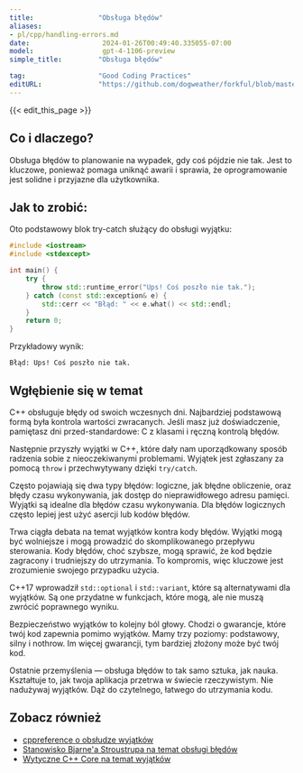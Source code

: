 ```yaml
---
title:                "Obsługa błędów"
aliases:
- pl/cpp/handling-errors.md
date:                  2024-01-26T00:49:40.335055-07:00
model:                 gpt-4-1106-preview
simple_title:         "Obsługa błędów"

tag:                  "Good Coding Practices"
editURL:              "https://github.com/dogweather/forkful/blob/master/content/pl/cpp/handling-errors.md"
---
```


{{< edit_this_page >}}

## Co i dlaczego?
Obsługa błędów to planowanie na wypadek, gdy coś pójdzie nie tak. Jest to kluczowe, ponieważ pomaga uniknąć awarii i sprawia, że oprogramowanie jest solidne i przyjazne dla użytkownika.

## Jak to zrobić:
Oto podstawowy blok try-catch służący do obsługi wyjątku:

```cpp
#include <iostream>
#include <stdexcept>

int main() {
    try {
        throw std::runtime_error("Ups! Coś poszło nie tak.");
    } catch (const std::exception& e) {
        std::cerr << "Błąd: " << e.what() << std::endl;
    }
    return 0;
}
```

Przykładowy wynik:
```
Błąd: Ups! Coś poszło nie tak.
```

## Wgłębienie się w temat
C++ obsługuje błędy od swoich wczesnych dni. Najbardziej podstawową formą była kontrola wartości zwracanych. Jeśli masz już doświadczenie, pamiętasz dni przed-standardowe: C z klasami i ręczną kontrolą błędów.

Następnie przyszły wyjątki w C++, które dały nam uporządkowany sposób radzenia sobie z nieoczekiwanymi problemami. Wyjątek jest zgłaszany za pomocą `throw` i przechwytywany dzięki `try/catch`.

Często pojawiają się dwa typy błędów: logiczne, jak błędne obliczenie, oraz błędy czasu wykonywania, jak dostęp do nieprawidłowego adresu pamięci. Wyjątki są idealne dla błędów czasu wykonywania. Dla błędów logicznych często lepiej jest użyć asercji lub kodów błędów.

Trwa ciągła debata na temat wyjątków kontra kody błędów. Wyjątki mogą być wolniejsze i mogą prowadzić do skomplikowanego przepływu sterowania. Kody błędów, choć szybsze, mogą sprawić, że kod będzie zagracony i trudniejszy do utrzymania. To kompromis, więc kluczowe jest zrozumienie swojego przypadku użycia.

C++17 wprowadził `std::optional` i `std::variant`, które są alternatywami dla wyjątków. Są one przydatne w funkcjach, które mogą, ale nie muszą zwrócić poprawnego wyniku.

Bezpieczeństwo wyjątków to kolejny ból głowy. Chodzi o gwarancje, które twój kod zapewnia pomimo wyjątków. Mamy trzy poziomy: podstawowy, silny i nothrow. Im więcej gwarancji, tym bardziej złożony może być twój kod.

Ostatnie przemyślenia — obsługa błędów to tak samo sztuka, jak nauka. Kształtuje to, jak twoja aplikacja przetrwa w świecie rzeczywistym. Nie nadużywaj wyjątków. Dąż do czytelnego, łatwego do utrzymania kodu.

## Zobacz również
- [cppreference o obsłudze wyjątków](https://en.cppreference.com/w/cpp/language/exceptions)
- [Stanowisko Bjarne'a Stroustrupa na temat obsługi błędów](http://www.stroustrup.com/except.pdf)
- [Wytyczne C++ Core na temat wyjątków](https://isocpp.github.io/CppCoreGuidelines/CppCoreGuidelines#Re-exceptions)
